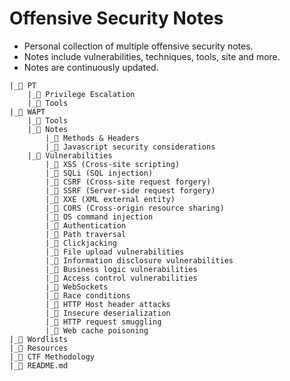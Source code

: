 # Offensive Security Notes

- Personal collection of multiple offensive security notes. 
- Notes include vulnerabilities, techniques, tools, site and more. 
- Notes are continuously updated.

```
|_📂 PT
    |_📄 Privilege Escalation
    |_📄 Tools
|_📂 WAPT
    |_📂 Tools
    |_📂 Notes
        |_📄 Methods & Headers
        |_📄 Javascript security considerations
    |_📂 Vulnerabilities
        |_📄 XSS (Cross-site scripting)
        |_📄 SQLi (SQL injection)
        |_📄 CSRF (Cross-site request forgery)
        |_📄 SSRF (Server-side request forgery)
        |_📄 XXE (XML external entity)
        |_📄 CORS (Cross-origin resource sharing)
        |_📄 OS command injection
        |_📄 Authentication
        |_📄 Path traversal
        |_📄 Clickjacking
        |_📄 File upload vulnerabilities
        |_📄 Information disclosure vulnerabilities
        |_📄 Business logic vulnerabilities
        |_📄 Access control vulnerabilities
        |_📄 WebSockets
        |_📄 Race conditions
        |_📄 HTTP Host header attacks
        |_📄 Insecure deserialization
        |_📄 HTTP request smuggling
        |_📄 Web cache poisoning
|_📂 Wordlists
|_📂 Resources
|_📂 CTF Methodology
|_📄 README.md
```
